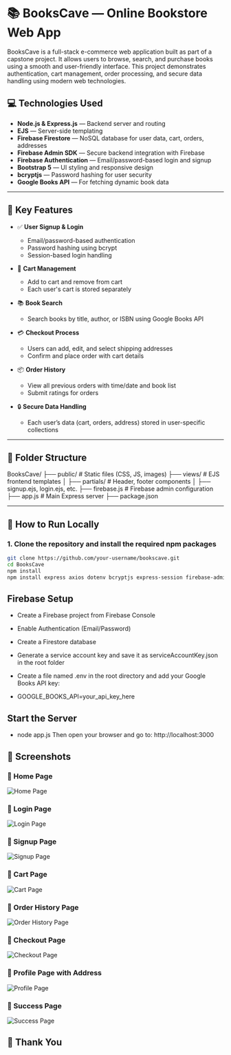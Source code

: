 # 📚 BooksCave — Online Bookstore Web App

BooksCave is a full-stack e-commerce web application built as part of a capstone project. It allows users to browse, search, and purchase books using a smooth and user-friendly interface. This project demonstrates authentication, cart management, order processing, and secure data handling using modern web technologies.


## 💻 Technologies Used

- **Node.js & Express.js** — Backend server and routing
- **EJS** — Server-side templating
- **Firebase Firestore** — NoSQL database for user data, cart, orders, addresses
- **Firebase Admin SDK** — Secure backend integration with Firebase
- **Firebase Authentication** — Email/password-based login and signup
- **Bootstrap 5** — UI styling and responsive design
- **bcryptjs** — Password hashing for user security
- **Google Books API** — For fetching dynamic book data

---

## 🔐 Key Features

- ✅ **User Signup & Login**
  - Email/password-based authentication
  - Password hashing using bcrypt
  - Session-based login handling

- 🛒 **Cart Management**
  - Add to cart and remove from cart
  - Each user's cart is stored separately

- 📚 **Book Search**
  - Search books by title, author, or ISBN using Google Books API

- 💳 **Checkout Process**
  - Users can add, edit, and select shipping addresses
  - Confirm and place order with cart details

- 📦 **Order History**
  - View all previous orders with time/date and book list
  - Submit ratings for orders

- 🔒 **Secure Data Handling**
  - Each user’s data (cart, orders, address) stored in user-specific collections

---

## 📁 Folder Structure
BooksCave/
├── public/ # Static files (CSS, JS, images)
├── views/ # EJS frontend templates
│ ├── partials/ # Header, footer components
│ ├── signup.ejs, login.ejs, etc.
├── firebase.js # Firebase admin configuration
├── app.js # Main Express server
├── package.json


---

## 🧪 How to Run Locally

### 1. Clone the repository and install the required npm packages

```bash
git clone https://github.com/your-username/bookscave.git
cd BooksCave
npm install
npm install express axios dotenv bcryptjs express-session firebase-admin ejs

```

## Firebase Setup
- Create a Firebase project from Firebase Console
- Enable Authentication (Email/Password)
- Create a Firestore database
- Generate a service account key and save it as serviceAccountKey.json in the root folder

- Create a file named .env in the root directory and add your Google Books API key:
-  GOOGLE_BOOKS_API=your_api_key_here

## Start the Server
- node app.js
Then open your browser and go to:
    http://localhost:3000

## 📸 Screenshots

### 🔹 Home Page
![Home Page](screenshots/homepage.png)

### 🔹 Login Page
![Login Page](screenshots/login.png)

### 🔹 Signup Page
![Signup Page](screenshots/signup.png)

### 🔹 Cart Page
![Cart Page](screenshots/cart.png)

### 🔹 Order History Page
![Order History Page](screenshots/order-history.png)

### 🔹 Checkout Page
![Checkout Page](screenshots/checkout.png)

### 🔹 Profile Page with Address
![Profile Page](screenshots/profile.png)

### 🔹 Success Page
![Success Page](screenshots/success.png)


 ## 🙏 Thank You

